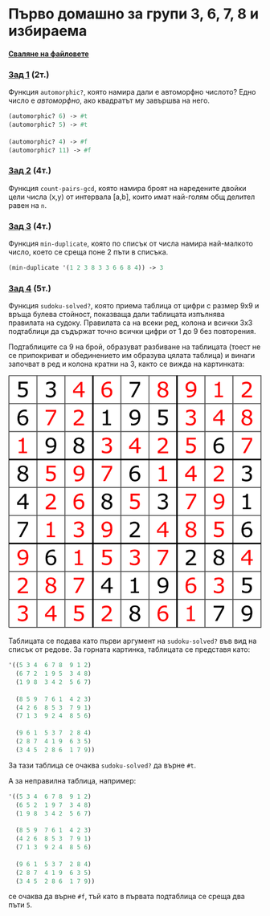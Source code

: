 # Първо домашно за групи 3, 6, 7, 8 и избираема

#### [Сваляне на файловете](https://download-directory.github.io/?url=https%3A%2F%2Fgithub.com%2Ftriffon%2Ffp-2021-22%2Ftree%2Fmaster%2Fhomeworks%2F1%2F6)

### [Зад 1][p1] (2т.)
Функция `automorphic?`, която намира дали е автоморфно числото?
Едно число е _автоморфно_, ако квадратът му завършва на него.

```scheme
(automorphic? 6) -> #t
(automorphic? 5) -> #t

(automorphic? 4) -> #f
(automorphic? 11) -> #f
```

### [Зад 2][p2] (4т.)
Функция `count-pairs-gcd`, която намира броят на наредените двойки цели числа (x,y)
от интервала [a,b], които имат най-голям общ делител равен на `n`.

### [Зад 3][p3] (4т.)
Функция `min-duplicate`, която по списък от числа намира най-малкото число, което се среща поне 2 пъти в списъка.

```scheme
(min-duplicate '(1 2 3 8 3 3 6 6 8 4)) -> 3
```

### [Зад 4][p4] (5т.)
Функция `sudoku-solved?`, която приема таблица от цифри с размер 9x9 и връща булева стойност,
показваща дали таблицата изпълнява правилата на судоку. Правилата са на всеки ред, колона и
всички 3x3 подтаблици да съдържат точно всички цифри от 1 до 9 без повторения.

Подтаблиците са 9 на брой, образуват разбиване на таблицата (тоест не се припокриват и
обединението им образува цялата таблица) и винаги започват в ред и колона кратни на 3,
както се вижда на картинката:

![](sudoku.svg)

Таблицата се подава като първи аргумент на `sudoku-solved?` във вид на списък от редове.
За горната картинка, таблицата се представя като:

```scheme
'((5 3 4  6 7 8  9 1 2)
  (6 7 2  1 9 5  3 4 8)
  (1 9 8  3 4 2  5 6 7)

  (8 5 9  7 6 1  4 2 3)
  (4 2 6  8 5 3  7 9 1)
  (7 1 3  9 2 4  8 5 6)

  (9 6 1  5 3 7  2 8 4)
  (2 8 7  4 1 9  6 3 5)
  (3 4 5  2 8 6  1 7 9))
```
За тази таблица се очаква `sudoku-solved?` да върне `#t`.

А за неправилна таблица, например:
```scheme
'((5 3 4  6 7 8  9 1 2)
  (6 5 2  1 9 7  3 4 8)
  (1 9 8  3 4 2  5 6 7)

  (8 5 9  7 6 1  4 2 3)
  (4 2 6  8 5 3  7 9 1)
  (7 1 3  9 2 4  8 5 6)

  (9 6 1  5 3 7  2 8 4)
  (2 8 7  4 1 9  6 3 5)
  (3 4 5  2 8 6  1 7 9))
```
се очаква да върне `#f`, тъй като в първата подтаблица се среща два пъти `5`.


[p1]: ./01.automorphic.rkt
[p2]: ./02.count-pairs-gcd.rkt
[p3]: ./03.min-duplicate.rkt
[p4]: ./04.sudoku.rkt
